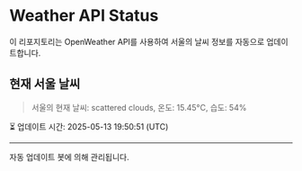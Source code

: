 
# Weather API Status

이 리포지토리는 OpenWeather API를 사용하여 서울의 날씨 정보를 자동으로 업데이트합니다.

## 현재 서울 날씨
> 서울의 현재 날씨: scattered clouds, 온도: 15.45°C, 습도: 54%

⏳ 업데이트 시간: 2025-05-13 19:50:51 (UTC)

---
자동 업데이트 봇에 의해 관리됩니다.
